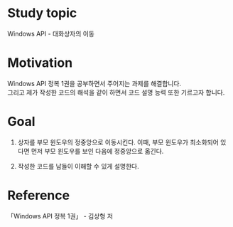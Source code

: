 # Study topic
  
Windows API - 대화상자의 이동  
  
# Motivation
  
Windows API 정복 1권을 공부하면서 주어지는 과제를 해결합니다.  
그리고 제가 작성한 코드의 해석을 같이 하면서 코드 설명 능력 또한 기르고자 합니다.  
  
# Goal
  
1. 상자를 부모 윈도우의 정중앙으로 이동시킨다. 이때, 부모 윈도우가 최소화되어 있다면 먼저 부모 윈도우를 보인 다음에 정중앙으로 옮긴다.  
  
2. 작성한 코드를 남들이 이해할 수 있게 설명한다.  
  
# Reference
  
「Windows API 정복 1권」 - 김상형 저
